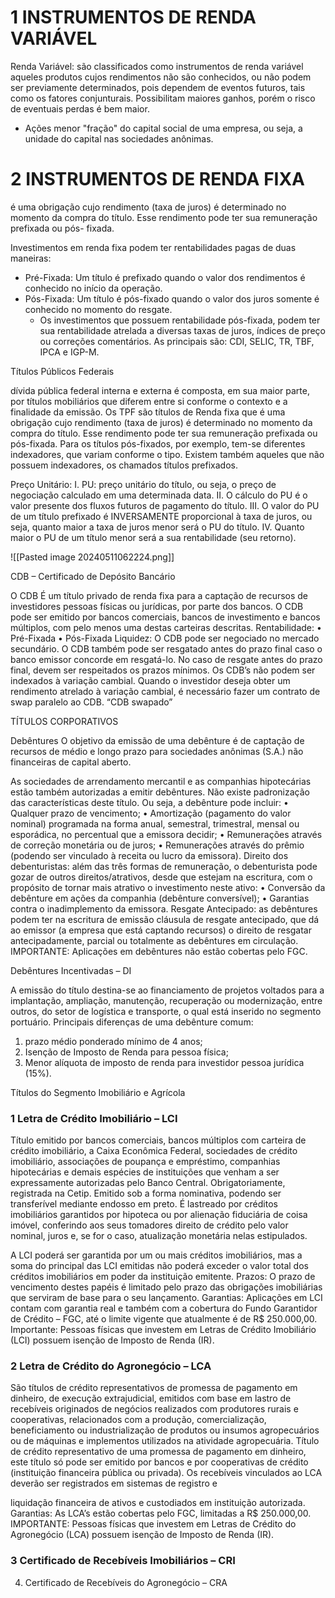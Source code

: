 
# 1 INSTRUMENTOS DE RENDA VARIÁVEL

Renda Variável: são classificados como instrumentos de renda variável aqueles produtos
cujos rendimentos não são conhecidos, ou não podem ser previamente determinados, pois
dependem de eventos futuros, tais como os fatores conjunturais. Possibilitam maiores
ganhos, porém o risco de eventuais perdas é bem maior.


- Ações
menor "fração" do capital social de uma empresa, ou seja, a unidade do
capital nas sociedades anônimas.


# 2 INSTRUMENTOS DE RENDA FIXA

é uma obrigação cujo rendimento (taxa de juros) é determinado no momento da compra do título. Esse rendimento pode ter sua remuneração prefixada ou pós- fixada.

Investimentos em renda fixa podem ter rentabilidades pagas de duas maneiras: 
- Pré-Fixada: Um título é prefixado quando o valor dos rendimentos é conhecido no início da operação.
- Pós-Fixada: Um título é pós-fixado quando o valor dos juros somente é conhecido no momento do resgate.
	- Os investimentos que possuem rentabilidade pós-fixada, podem ter sua rentabilidade atrelada a diversas taxas de juros, índices de preço ou correções comentários. As principais são: CDI, SELIC, TR, TBF, IPCA e IGP-M.

Títulos Públicos Federais

dívida pública federal interna e externa é composta, em sua maior parte, por títulos mobiliários que diferem entre si conforme o contexto e a finalidade da emissão. 
Os TPF são títulos de Renda fixa que é uma obrigação cujo rendimento (taxa de juros) é determinado no momento da compra do título. 
Esse rendimento pode ter sua remuneração prefixada ou pós-fixada. Para os títulos pós-fixados, por exemplo, tem-se diferentes
indexadores, que variam conforme o tipo.
Existem também aqueles que não possuem indexadores, os chamados títulos prefixados.


Preço Unitário:
I. PU: preço unitário do título, ou seja, o preço de negociação calculado em uma determinada data.
II. O cálculo do PU é o valor presente dos fluxos futuros de pagamento do título.
III. O valor do PU de um título prefixado é INVERSAMENTE proporcional à taxa de juros, ou seja, quanto maior a taxa de juros menor será o PU do título. 
IV. Quanto maior o PU de um título menor será a sua rentabilidade (seu retorno).

![[Pasted image 20240511062224.png]]


CDB – Certificado de Depósito Bancário

O CDB É um título privado de renda fixa para a captação de recursos de investidores
pessoas físicas ou jurídicas, por parte dos bancos. O CDB pode ser emitido por bancos
comerciais, bancos de investimento e bancos múltiplos, com pelo menos uma destas
carteiras descritas.
Rentabilidade:
• Pré-Fixada
• Pós-Fixada
Liquidez: O CDB pode ser negociado no mercado secundário. O CDB também pode ser resgatado antes do prazo final caso o banco emissor concorde em resgatá-lo.
No caso de resgate antes do prazo final, devem ser respeitados os prazos mínimos. 
Os CDB’s não podem ser indexados à variação cambial. Quando o investidor deseja obter um rendimento atrelado à variação cambial, é necessário fazer um contrato de swap paralelo
ao CDB. “CDB swapado”


TÍTULOS CORPORATIVOS

Debêntures
O objetivo da emissão de uma debênture é de captação de recursos de médio e longo
prazo para sociedades anônimas (S.A.) não financeiras de capital aberto.

As sociedades de arrendamento mercantil e as companhias hipotecárias estão também autorizadas a
emitir debêntures.
Não existe padronização das características deste título. Ou seja, a debênture pode incluir:
• Qualquer prazo de vencimento;
• Amortização (pagamento do valor nominal) programada na forma anual,
semestral, trimestral, mensal ou esporádica, no percentual que a emissora decidir; •
Remunerações através de correção monetária ou de juros;
• Remunerações através do prêmio (podendo ser vinculado à receita ou lucro da
emissora).
Direito dos debenturistas: além das três formas de remuneração, o debenturista pode
gozar de outros direitos/atrativos, desde que estejam na escritura, com o propósito de
tornar mais atrativo o investimento neste ativo:
• Conversão da debênture em ações da companhia (debênture conversível);
• Garantias contra o inadimplemento da emissora.
Resgate Antecipado: as debêntures podem ter na escritura de emissão cláusula de
resgate antecipado, que dá ao emissor (a empresa que está captando recursos) o direito
de resgatar antecipadamente, parcial ou totalmente as debêntures em circulação.
IMPORTANTE: Aplicações em debêntures não estão cobertas pelo FGC.

Debêntures Incentivadas – DI

A emissão do título destina-se ao financiamento de projetos voltados para a implantação,
ampliação, manutenção, recuperação ou modernização, entre outros, do setor de logística
e transporte, o qual está inserido no segmento portuário.
Principais diferenças de uma debênture comum:
1. prazo médio ponderado mínimo de 4 anos;
2. Isenção de Imposto de Renda para pessoa física;
3. Menor alíquota de imposto de renda para investidor pessoa jurídica (15%).

Títulos do Segmento Imobiliário e Agrícola
### 1 Letra de Crédito Imobiliário – LCI

Título emitido por bancos comerciais, bancos múltiplos com carteira de crédito imobiliário, a
Caixa Econômica Federal, sociedades de crédito imobiliário, associações de poupança e
empréstimo, companhias hipotecárias e demais espécies de instituições que venham a ser
expressamente autorizadas pelo Banco Central. Obrigatoriamente, registrada na Cetip.
Emitido sob a forma nominativa, podendo ser transferível mediante endosso em preto. É
lastreado por créditos imobiliários garantidos por hipoteca ou por alienação fiduciária de
coisa imóvel, conferindo aos seus tomadores direito de crédito pelo valor nominal, juros e,
se for o caso, atualização monetária nelas estipulados.

A LCI poderá ser garantida por um ou mais créditos imobiliários, mas a soma do principal
das LCI emitidas não poderá exceder o valor total dos créditos imobiliários em poder da
instituição emitente.
Prazos: O prazo de vencimento destes papéis é limitado pelo prazo das obrigações
imobiliárias que serviram de base para o seu lançamento. Garantias: Aplicações em LCI
contam com garantia real e também com a cobertura do Fundo Garantidor de Crédito –
FGC, até o limite vigente que atualmente é de R$ 250.000,00.
Importante: Pessoas físicas que investem em Letras de Crédito Imobiliário (LCI) possuem
isenção de Imposto de Renda (IR).

### 2 Letra de Crédito do Agronegócio – LCA

São títulos de crédito representativos de promessa de pagamento em dinheiro, de
execução extrajudicial, emitidos com base em lastro de recebíveis originados de negócios
realizados com produtores rurais e cooperativas, relacionados com a produção,
comercialização, beneficiamento ou industrialização de produtos ou insumos
agropecuários ou de máquinas e implementos utilizados na atividade agropecuária.
Título de crédito representativo de uma promessa de pagamento em dinheiro, este título só
pode ser emitido por bancos e por cooperativas de crédito (instituição financeira pública ou
privada).
Os recebíveis vinculados ao LCA deverão ser registrados em sistemas de registro e

liquidação financeira de ativos e custodiados em instituição autorizada.
Garantias: As LCA’s estão cobertas pelo FGC, limitadas a R$ 250.000,00.
IMPORTANTE: Pessoas físicas que investem em Letras de Crédito do Agronegócio
(LCA) possuem isenção de Imposto de Renda (IR).

### 3 Certificado de Recebíveis Imobiliários – CRI


4. Certificado de Recebíveis do Agronegócio – CRA



